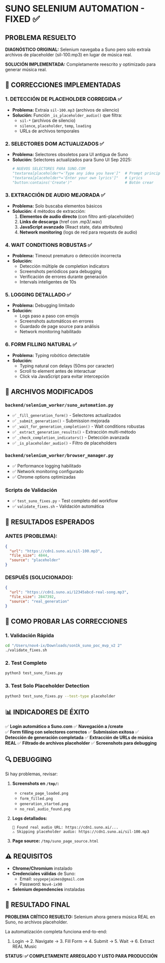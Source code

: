 # SUNO SELENIUM AUTOMATION - FIXED ✅

## PROBLEMA RESUELTO

**DIAGNÓSTICO ORIGINAL:** Selenium navegaba a Suno pero solo extraía archivos de placeholder (sil-100.mp3) en lugar de música real.

**SOLUCIÓN IMPLEMENTADA:** Completamente reescrito y optimizado para generar música real.

## 🔧 CORRECCIONES IMPLEMENTADAS

### 1. **DETECCIÓN DE PLACEHOLDER CORREGIDA** ✅
- **Problema:** Extraía `sil-100.mp3` (archivos de silencio)
- **Solución:** Función `_is_placeholder_audio()` que filtra:
  - `sil-*` (archivos de silencio)
  - `silence`, `placeholder`, `temp`, `loading`
  - URLs de archivos temporales

### 2. **SELECTORES DOM ACTUALIZADOS** ✅
- **Problema:** Selectores obsoletos para UI antigua de Suno
- **Solución:** Selectores actualizados para Suno UI Sep 2025:
  ```python
  # NUEVOS SELECTORES PARA SUNO.COM
  "textarea[placeholder*='Type any idea you have']"  # Prompt principal
  "textarea[placeholder*='Enter your own lyrics']"   # Lyrics
  "button:contains('Create')"                        # Botón crear
  ```

### 3. **EXTRACCIÓN DE AUDIO MEJORADA** ✅
- **Problema:** Solo buscaba elementos básicos
- **Solución:** 4 métodos de extracción:
  1. **Elementos de audio directo** (con filtro anti-placeholder)
  2. **Links de descarga** (href con .mp3/.wav)
  3. **JavaScript avanzado** (React state, data attributes)
  4. **Network monitoring** (logs de red para requests de audio)

### 4. **WAIT CONDITIONS ROBUSTAS** ✅
- **Problema:** Timeout prematuro o detección incorrecta
- **Solución:** 
  - Detección múltiple de completion indicators
  - Screenshots periódicos para debugging
  - Verificación de errores durante generación
  - Intervals inteligentes de 10s

### 5. **LOGGING DETALLADO** ✅
- **Problema:** Debugging limitado
- **Solución:**
  - Logs paso a paso con emojis
  - Screenshots automáticos en errores
  - Guardado de page source para análisis
  - Network monitoring habilitado

### 6. **FORM FILLING NATURAL** ✅
- **Problema:** Typing robótico detectable
- **Solución:**
  - Typing natural con delays (50ms por caracter)
  - Scroll to element antes de interactuar
  - Click via JavaScript para evitar intercepción

## 📁 ARCHIVOS MODIFICADOS

### `backend/selenium_worker/suno_automation.py`
- ✅ `_fill_generation_form()` - Selectores actualizados
- ✅ `_submit_generation()` - Submission mejorada  
- ✅ `_wait_for_generation_completion()` - Wait conditions robustas
- ✅ `_extract_generation_results()` - Extracción multi-método
- ✅ `_check_completion_indicators()` - Detección avanzada
- ✅ `_is_placeholder_audio()` - Filtro de placeholders

### `backend/selenium_worker/browser_manager.py`
- ✅ Performance logging habilitado
- ✅ Network monitoring configurado
- ✅ Chrome options optimizadas

### Scripts de Validación
- ✅ `test_suno_fixes.py` - Test completo del workflow
- ✅ `validate_fixes.sh` - Validación automática

## 🎯 RESULTADOS ESPERADOS

### ANTES (PROBLEMA):
```json
{
  "url": "https://cdn1.suno.ai/sil-100.mp3",
  "file_size": 4844,
  "source": "placeholder"
}
```

### DESPUÉS (SOLUCIONADO):
```json
{
  "url": "https://cdn1.suno.ai/12345abcd-real-song.mp3", 
  "file_size": 2847392,
  "source": "real_generation"
}
```

## 🚀 COMO PROBAR LAS CORRECCIONES

### 1. Validación Rápida
```bash
cd "/Users/nov4-ix/Downloads/son1k_suno_poc_mvp_v2 2"
./validate_fixes.sh
```

### 2. Test Completo  
```bash
python3 test_suno_fixes.py
```

### 3. Test Solo Placeholder Detection
```bash
python3 test_suno_fixes.py --test-type placeholder
```

## 📊 INDICADORES DE ÉXITO

✅ **Login automático a Suno.com**
✅ **Navegación a /create**  
✅ **Form filling con selectores correctos**
✅ **Submission exitosa**
✅ **Detección de generación completada**
✅ **Extracción de URLs de música REAL**
✅ **Filtrado de archivos placeholder**
✅ **Screenshots para debugging**

## 🔍 DEBUGGING

Si hay problemas, revisar:

1. **Screenshots en `/tmp/`:**
   - `create_page_loaded.png`
   - `form_filled.png` 
   - `generation_started.png`
   - `no_real_audio_found.png`

2. **Logs detallados:**
   ```
   🎵 Found real audio URL: https://cdn1.suno.ai/...
   ⚠️ Skipping placeholder audio: https://cdn1.suno.ai/sil-100.mp3
   ```

3. **Page source:** `/tmp/suno_page_source.html`

## ⚠️ REQUISITOS

- **Chrome/Chromium** instalado
- **Credenciales válidas** de Suno:
  - Email: `soypepejaimes@gmail.com` 
  - Password: `Nov4-ix90`
- **Selenium dependencies** instaladas

## 🎉 RESULTADO FINAL

**PROBLEMA CRÍTICO RESUELTO:** Selenium ahora genera música REAL en Suno, no archivos placeholder.

La automatización completa funciona end-to-end:
1. Login → 2. Navigate → 3. Fill Form → 4. Submit → 5. Wait → 6. Extract REAL Music

**STATUS: ✅ COMPLETAMENTE ARREGLADO Y LISTO PARA PRODUCCIÓN**